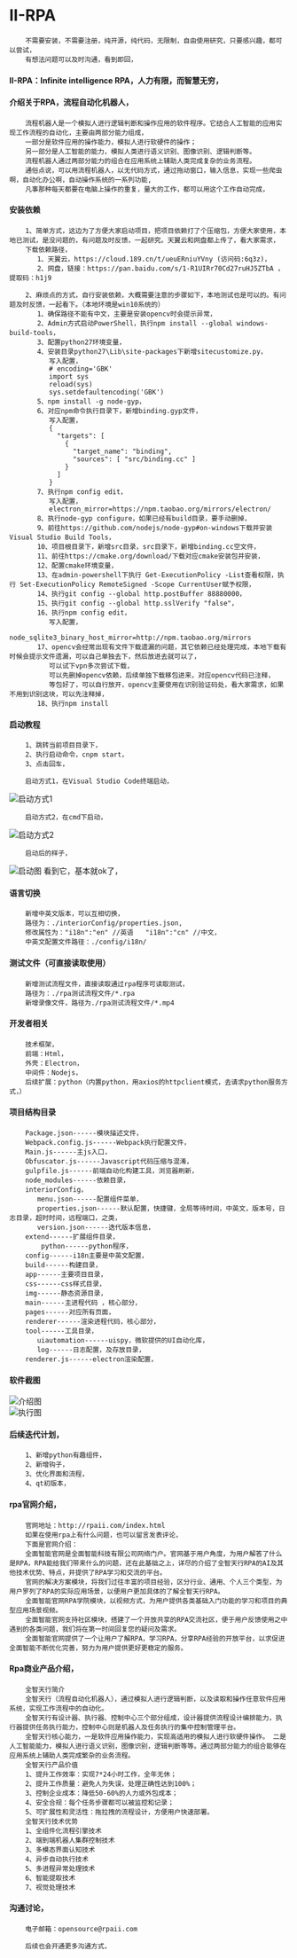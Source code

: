 # II-RPA
		不需要安装，不需要注册，纯开源，纯代码，无限制，自由使用研究，只要感兴趣，都可以尝试，
		有想法问题可以及时沟通，看到即回，

#### II-RPA：Infinite intelligence RPA，人力有限，而智慧无穷，

#### 介绍关于RPA，流程自动化机器人，
		流程机器人是一个模拟人进行逻辑判断和操作应用的软件程序。它结合人工智能的应用实现工作流程的自动化，主要由两部分能力组成，
		一部分是软件应用的操作能力，模拟人进行软硬件的操作；
		另一部分是人工智能的能力，模拟人类进行语义识别、图像识别、逻辑判断等。
		流程机器人通过两部分能力的组合在应用系统上辅助人类完成复杂的业务流程。
		通俗点说，可以用流程机器人，以无代码方式，通过拖动窗口，输入信息，实现一些爬虫啊，自动化办公啊，自动操作系统的一系列功能,
		凡事那种每天都要在电脑上操作的重复，量大的工作，都可以用这个工作自动完成，

#### 安装依赖

		1、简单方式，这边为了方便大家启动项目，把项目依赖打了个压缩包，方便大家使用，本地已测试，是没问题的，有问题及时反馈，一起研究。天翼云和网盘都上传了，看大家需求，
		下载依赖路径，
		   1、天翼云，https://cloud.189.cn/t/ueuERniuYVny (访问码:6q3z)，
		   2、网盘，链接：https://pan.baidu.com/s/1-R1UIRr70Cd27ruHJ5ZTbA ，提取码：h1j9 

		2、麻烦点的方式，自行安装依赖，大概需要注意的步骤如下，本地测试也是可以的。有问题及时反馈，一起看下。（本地环境是win10系统的）
		   1、确保路径不能有中文，主要是安装opencv时会提示异常，
		   2、Admin方式启动PowerShell，执行npm install --global windows-build-tools， 
		   3、配置python27环境变量，
		   4、安装目录python27\Lib\site-packages下新增sitecustomize.py，
		      写入配置，
		      # encoding='GBK' 
		      import sys  
		      reload(sys)  
		      sys.setdefaultencoding('GBK')  
		   5、npm install -g node-gyp， 
		   6、对应npm命令执行目录下，新增binding.gyp文件， 
		      写入配置，
		      { 
		        "targets": [ 
		          {
		            "target_name": "binding", 
		            "sources": [ "src/binding.cc" ] 
		          } 
		        ] 
		      } 
		   7、执行npm config edit， 
		      写入配置，
		      electron_mirror=https://npm.taobao.org/mirrors/electron/
		   8、执行node-gyp configure，如果已经有build目录，要手动删掉，
		   9、前往https://github.com/nodejs/node-gyp#on-windows下载并安装 Visual Studio Build Tools， 
		   10、项目根目录下，新增src目录，src目录下，新增binding.cc空文件， 
		   11、前往https://cmake.org/download/下载对应cmake安装包并安装， 
		   12、配置cmake环境变量， 
		   13、在admin-powershell下执行 Get-ExecutionPolicy -List查看权限，执行 Set-ExecutionPolicy RemoteSigned -Scope CurrentUser赋予权限，
		   14、执行git config --global http.postBuffer 88880000， 
		   15、执行git config --global http.sslVerify "false"， 
		   16、执行npm config edit， 
		      写入配置，
		      node_sqlite3_binary_host_mirror=http://npm.taobao.org/mirrors 
		   17、opencv会经常出现有文件下载遗漏的问题，其它依赖已经处理完成，本地下载有时候会提示文件遗漏，可以自己单独去下，然后放进去就可以了，
		      可以试下vpn多次尝试下载，
		      可以先删掉opencv依赖，后续单独下载移包进来，对应opencv代码已注释，
		      等包好了，可以自行放开，opencv主要使用在识别验证码处，看大家需求，如果不用到识别这块，可以先注释掉，
		   18、执行npm install

#### 启动教程
		1、跳转当前项目目录下，
		2、执行启动命令，cnpm start，
		3、点击回车，
		
		启动方式1，在Visual Studio Code终端启动，
![启动方式1](./readme_iamge/start1.jpg)
		
		启动方式2，在cmd下启动，
![启动方式2](./readme_iamge/start2.jpg)
		
		启动后的样子，
![启动图](./readme_iamge/start.png)
		看到它，基本就ok了，

#### 语言切换
		新增中英文版本，可以互相切换，
		路径为：./interiorConfig/properties.json, 
		修改属性为："i18n":"en" //英语   "i18n":"cn" //中文，
		中英文配置文件路径：./config/i18n/

#### 测试文件（可直接读取使用）
		新增测试流程文件，直接读取通过rpa程序可读取测试，
		路径为：./rpa测试流程文件/*.rpa
		新增录像文件，路径为./rpa测试流程文件/*.mp4
		
#### 开发者相关

		技术框架，
		前端：Html，
		外壳：Electron，
		中间件：Nodejs，
		后续扩展：python（内置python，用axios的httpclient模式，去请求python服务方式，）

#### 项目结构目录

		Package.json------模块描述文件，
		Webpack.config.js------Webpack执行配置文件，
		Main.js------主js入口，
		Obfuscator.js------Javascript代码压缩与混淆，
		gulpfile.js------前端自动化构建工具，浏览器刷新，
		node_modules------依赖目录，
		interiorConfig，
		   menu.json------配置组件菜单，
		   properties.json------默认配置，快捷键，全局等待时间，中英文，版本号，日志目录，超时时间，远程端口，之类，
		   version.json------迭代版本信息，
		extend------扩展组件目录，
			python------python程序，
		config------i18n主要是中英文配置，
		build------构建目录，
		app------主要项目目录，
		css------css样式目录，
		img------静态资源目录，
		main------主进程代码 ，核心部分，
		pages------对应所有页面，
		renderer------渲染进程代码，核心部分，
		tool------工具目录，
		   uiautomation------uispy，微软提供的UI自动化库，
		   log------日志配置，及存放目录，
		renderer.js------electron渲染配置，

#### 软件截图

![介绍图](./readme_iamge/remarks.png)     
![执行图](./readme_iamge/run.png)     

#### 后续迭代计划，
		1、新增python有趣组件，
		2、新增钩子，
		3、优化界面和流程，
		4、qt初版本，

#### rpa官网介绍，

		官网地址：http://rpaii.com/index.html
		如果在使用rpa上有什么问题，也可以留言发表评论，
		下面是官网介绍：
		全面智能官网是全面智能科技有限公司网络门户。官网基于用户角度，为用户解答了什么是RPA，RPA能给我们带来什么的问题，还在此基础之上，详尽的介绍了全智天行RPA的AI及其他技术优势、特点，并提供了RPA学习和交流的平台。
		官网的解决方案模块，将我们过往丰富的项目经验，区分行业、通用、个人三个类型，为用户罗列了RPA的实际应用场景，以便用户更加具体的了解全智天行RPA。
		全面智能官网RPA学院模块，以视频方式，为用户提供各类基础入门功能的学习和项目的典型应用场景视频。
		全面智能官网支持社区模块，搭建了一个开放共享的RPA交流社区，便于用户反馈使用之中遇到的各类问题，我们将在第一时间回复您的疑问及需求。
		全面智能官网提供了一个让用户了解RPA，学习RPA，分享RPA经验的开放平台，以求促进全面智能不断优化完善，努力为用户提供更好更稳定的服务。

#### Rpa商业产品介绍，

		全智天行简介
		全智天行（流程自动化机器人），通过模拟人进行逻辑判断，以及读取和操作任意软件应用系统，实现工作流程中的自动化。
		全智天行有设计器、执行器、控制中心三个部分组成，设计器提供流程设计编排能力，执行器提供任务执行能力，控制中心则是机器人及任务执行的集中控制管理平台。
		全智天行核心能力，一是软件应用操作能力，实现高适用的模拟人进行软硬件操作。 二是人工智能能力，模拟人进行语义识别，图像识别，逻辑判断等等。通过两部分能力的组合能够在应用系统上辅助人类完成繁杂的业务流程。
		全智天行产品价值
		1、提升工作效率：实现7*24小时工作，全年无休；
		2、提升工作质量：避免人为失误，处理正确性达到100%；
		3、控制企业成本：降低50-60%的人力或外包成本；
		4、安全合规：每个任务步骤都可以被监控和记录；
		5、可扩展性和灵活性：拖拉拽的流程设计，方便用户快速部署。
		全智天行技术优势
		1、全组件化流程引擎技术
		2、端到端机器人集群控制技术
		3、多模态界面认知技术
		4、异步自动执行技术
		5、多进程异常处理技术
		6、智能提取技术
		7、视觉处理技术

#### 沟通讨论，
		电子邮箱：opensource@rpaii.com

		后续也会开通更多沟通方式，